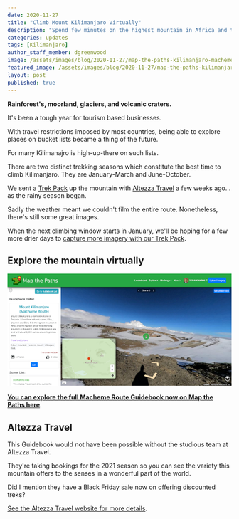 ```yaml
---
date: 2020-11-27
title: "Climb Mount Kilimanjaro Virtually"
description: "Spend few minutes on the highest mountain in Africa and the highest single free-standing mountain in the world."
categories: updates
tags: [Kilimanjaro]
author_staff_member: dgreenwood
image: /assets/images/blog/2020-11-27/map-the-paths-kilimanjaro-macheme-route-guidebook-meta.jpg
featured_image: /assets/images/blog/2020-11-27/map-the-paths-kilimanjaro-macheme-route-guidebook-sm.jpg
layout: post
published: true
---
```


**Rainforest's, moorland, glaciers, and volcanic craters.**

It's been a tough year for tourism based businesses.

With travel restrictions imposed by most countries, being able to explore places on bucket lists became a thing of the future.

For many Kilimanajro is high-up-there on such lists.

There are two distinct trekking seasons which constitute the best time to climb Kilimanjaro. They are January-March and June-October.

We sent a [Trek Pack](/trek-pack) up the mountain with [Altezza Travel](https://en.altezza.travel/) a few weeks ago... as the rainy season began.

Sadly the weather meant we couldn't film the entire route. Nonetheless, there's still some great images.

When the next climbing window starts in January, we'll be hoping for a few more drier days to [capture more imagery with our Trek Pack](/trek-pack).

## Explore the mountain virtually

<img class="img-fluid" src="/assets/images/blog/2020-11-27/map-the-paths-kilimanjaro-macheme-route-guidebook-sm.jpg" alt="Map the Paths Kilimanjaro Macheme Route Guidebook" title="Map the Paths Kilimanjaro Macheme Route Guidebook" />

[**You can explore the full Macheme Route Guidebook now on Map the Paths here**](
https://mtp.trekview.org/guidebook/c73475b3-bf7c-4137-8e95-c784ebbfe927/detail/?image_key=nqxkUt9huzyk0KiKzax1rF).

## Altezza Travel

This Guidebook would not have been possible without the studious team at Altezza Travel.

They're taking bookings for the 2021 season so you can see the variety this mountain offers to the senses in a wonderful part of the world.

Did I mention they have a Black Friday sale now on offering discounted treks?

[See the Altezza Travel website for more details](https://en.altezza.travel/).